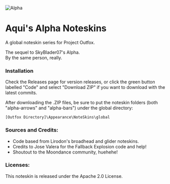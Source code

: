 ![Alpha](https://pixelfed.social/storage/m/_v2/105529852282671104/ab7d89eb2-ea8aa4/KiGeoBZDdWmv/EJxYaYoYhjubPGWVAaM09Nuqs37xf42xrdajEBAn.png)

# Aqui's Alpha Noteskins
A global noteskin series for Project Outfox.

The sequel to SkyBlader07's Alpha.  
By the same person, really.

### Installation

Check the Releases page for version releases, or click the green button
labelled "Code" and select "Download ZIP" if you want to download with
the latest commits.  

After downloading the .ZIP files, be sure to put the
noteskin folders (both "alpha-arrows" and "alpha-bars")
under the global directory:

`[Outfox Directory]\Appearance\NoteSkins\global`

### Sources and Credits:
- Code based from Lirodon's broadhead and glider noteskins.
- Credits to Jose Valera for the Fallback Explosion code and help!
- Shoutout to the Moondance community, huehehe!

### Licenses:
This noteskin is released under the Apache 2.0 License.
